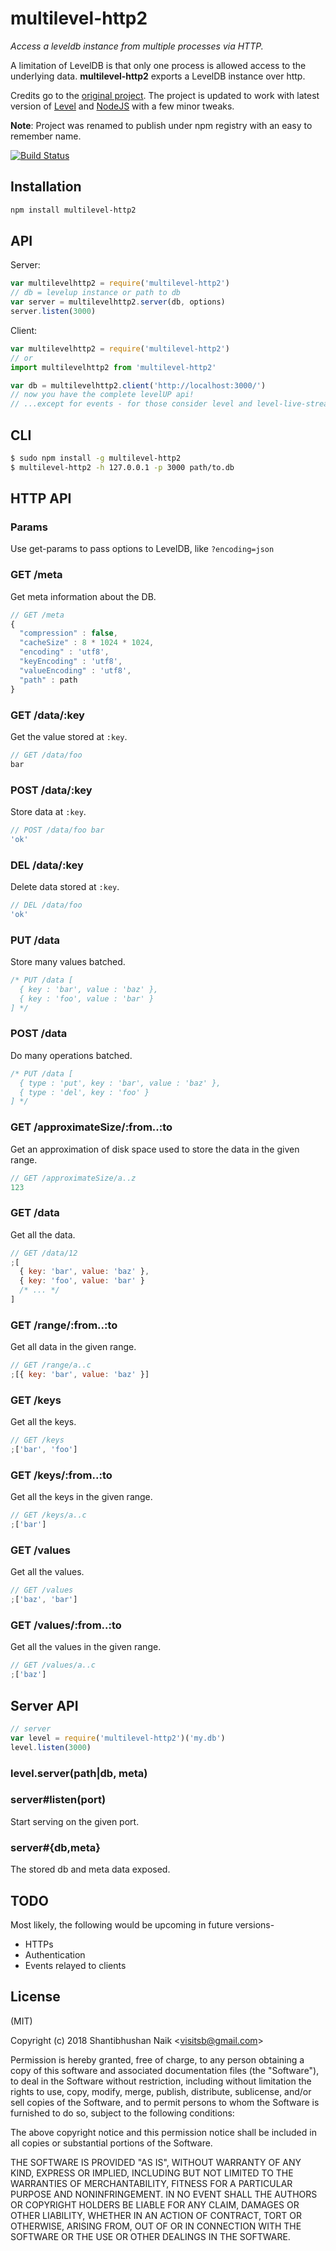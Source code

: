 # multilevel-http2

_Access a leveldb instance from multiple processes via HTTP._

A limitation of LevelDB is that only one process is allowed access to the underlying data. **multilevel-http2** exports a LevelDB instance over http.

Credits go to the [original project](https://github.com/juliangruber/multimultilevel-http2). The project is updated to work with latest version of [Level](https://github.com/Level/level) and [NodeJS](https://nodejs.org/en/) with a few minor tweaks.

**Note**: Project was renamed to publish under npm registry with an easy to remember name.

[![Build Status](https://travis-ci.org/visitsb/multilevel-http2.png)](https://travis-ci.org/visitsb/multilevel-http2)

## Installation

```bash
npm install multilevel-http2
```

## API

Server:

```js
var multilevelhttp2 = require('multilevel-http2')
// db = levelup instance or path to db
var server = multilevelhttp2.server(db, options)
server.listen(3000)
```

Client:

```js
var multilevelhttp2 = require('multilevel-http2')
// or
import multilevelhttp2 from 'multilevel-http2'

var db = multilevelhttp2.client('http://localhost:3000/')
// now you have the complete levelUP api!
// ...except for events - for those consider level and level-live-stream
```

## CLI

```bash
$ sudo npm install -g multilevel-http2
$ multilevel-http2 -h 127.0.0.1 -p 3000 path/to.db
```

## HTTP API

### Params

Use get-params to pass options to LevelDB, like `?encoding=json`

### GET /meta

Get meta information about the DB.

```js
// GET /meta
{
  "compression" : false,
  "cacheSize" : 8 * 1024 * 1024,
  "encoding" : 'utf8',
  "keyEncoding" : 'utf8',
  "valueEncoding" : 'utf8',
  "path" : path
}
```

### GET /data/:key

Get the value stored at `:key`.

```js
// GET /data/foo
bar
```

### POST /data/:key

Store data at `:key`.

```js
// POST /data/foo bar
'ok'
```

### DEL /data/:key

Delete data stored at `:key`.

```js
// DEL /data/foo
'ok'
```

### PUT /data

Store many values batched.

```js
/* PUT /data [
  { key : 'bar', value : 'baz' },
  { key : 'foo', value : 'bar' }
] */
```

### POST /data

Do many operations batched.

```js
/* PUT /data [
  { type : 'put', key : 'bar', value : 'baz' },
  { type : 'del', key : 'foo' }
] */
```

### GET /approximateSize/:from..:to

Get an approximation of disk space used to store the data in the given range.

```js
// GET /approximateSize/a..z
123
```

### GET /data

Get all the data.

```js
// GET /data/12
;[
  { key: 'bar', value: 'baz' },
  { key: 'foo', value: 'bar' }
  /* ... */
]
```

### GET /range/:from..:to

Get all data in the given range.

```js
// GET /range/a..c
;[{ key: 'bar', value: 'baz' }]
```

### GET /keys

Get all the keys.

```js
// GET /keys
;['bar', 'foo']
```

### GET /keys/:from..:to

Get all the keys in the given range.

```js
// GET /keys/a..c
;['bar']
```

### GET /values

Get all the values.

```js
// GET /values
;['baz', 'bar']
```

### GET /values/:from..:to

Get all the values in the given range.

```js
// GET /values/a..c
;['baz']
```

## Server API

```js
// server
var level = require('multilevel-http2')('my.db')
level.listen(3000)
```

### level.server(path|db, meta)

### server#listen(port)

Start serving on the given port.

### server#{db,meta}

The stored db and meta data exposed.

## TODO

Most likely, the following would be upcoming in future versions-

- HTTPs
- Authentication
- Events relayed to clients

## License

(MIT)

Copyright (c) 2018 Shantibhushan Naik &lt;visitsb@gmail.com&gt;

Permission is hereby granted, free of charge, to any person obtaining a copy of this software and associated documentation files (the "Software"), to deal in the Software without restriction, including without limitation the rights to use, copy, modify, merge, publish, distribute, sublicense, and/or sell copies of the Software, and to permit persons to whom the Software is furnished to do so, subject to the following conditions:

The above copyright notice and this permission notice shall be included in all copies or substantial portions of the Software.

THE SOFTWARE IS PROVIDED "AS IS", WITHOUT WARRANTY OF ANY KIND, EXPRESS OR IMPLIED, INCLUDING BUT NOT LIMITED TO THE WARRANTIES OF MERCHANTABILITY, FITNESS FOR A PARTICULAR PURPOSE AND NONINFRINGEMENT. IN NO EVENT SHALL THE AUTHORS OR COPYRIGHT HOLDERS BE LIABLE FOR ANY CLAIM, DAMAGES OR OTHER LIABILITY, WHETHER IN AN ACTION OF CONTRACT, TORT OR OTHERWISE, ARISING FROM, OUT OF OR IN CONNECTION WITH THE SOFTWARE OR THE USE OR OTHER DEALINGS IN THE SOFTWARE.
